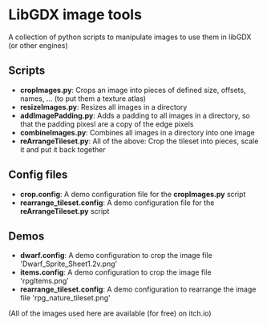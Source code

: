 # LibGDX image tools

A collection of python scripts to manipulate images to use them in libGDX (or other engines)

## Scripts

- **cropImages.py**: Crops an image into pieces of defined size, offsets, names, ... (to put them a texture atlas)
- **resizeImages.py**: Resizes all images in a directory
- **addImagePadding.py**: Adds a padding to all images in a directory, so that the padding pixesl are a copy of the edge pixels
- **combineImages.py**: Combines all images in a directory into one image
- **reArrangeTileset.py**: All of the above: Crop the tileset into pieces, scale it and put it back together

## Config files

- **crop.config**: A demo configuration file for the **cropImages.py** script
- **rearrange_tileset.config**: A demo configuration file for the **reArrangeTileset.py** script

## Demos

- **dwarf.config**: A demo configuration to crop the image file 'Dwarf_Sprite_Sheet1.2v.png'
- **items.config**: A demo configuration to crop the image file 'rpgItems.png'
- **rearrange_tileset.config**: A demo configuration to rearrange the image file 'rpg_nature_tileset.png'

(All of the images used here are available (for free) on itch.io)

